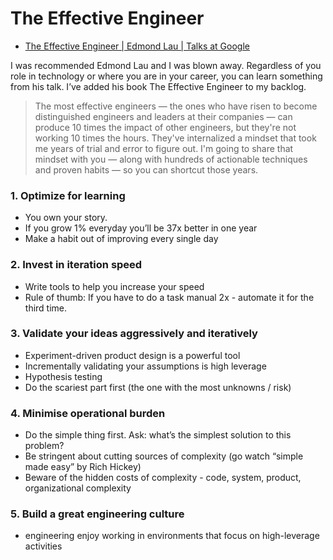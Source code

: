 # The Effective Engineer

- [The Effective Engineer | Edmond Lau | Talks at Google](https://www.youtube.com/watch?v=BnIz7H5ruy0)

I was recommended Edmond Lau and I was blown away. Regardless of you role in technology or where you are in your career, you can learn something from his talk. I’ve added his book The Effective Engineer to my backlog.

>The most effective engineers — the ones who have risen to become distinguished engineers and leaders at their companies — can produce 10 times the impact of other engineers, but they're not working 10 times the hours.
>They've internalized a mindset that took me years of trial and error to figure out. I'm going to share that mindset with you — along with hundreds of actionable techniques and proven habits — so you can shortcut those years.

### 1. Optimize for learning
- You own your story.
- If you grow 1% everyday you’ll be 37x better in one year
- Make a habit out of improving every single day
### 2. Invest in iteration speed
- Write tools to help you increase your speed
- Rule of thumb: If you have to do a task manual 2x - automate it for the third time.
### 3. Validate your ideas aggressively and iteratively
- Experiment-driven product design is a powerful tool
- Incrementally validating your assumptions is high leverage
- Hypothesis testing
- Do the scariest part first (the one with the most unknowns / risk)
### 4. Minimise operational burden
- Do the simple thing first. Ask: what’s the simplest solution to this problem?
- Be stringent about cutting sources of complexity (go watch “simple made easy” by Rich Hickey)
- Beware of the hidden costs of complexity - code, system, product, organizational complexity
### 5. Build a great engineering culture
- engineering enjoy working in environments that focus on high-leverage activities
